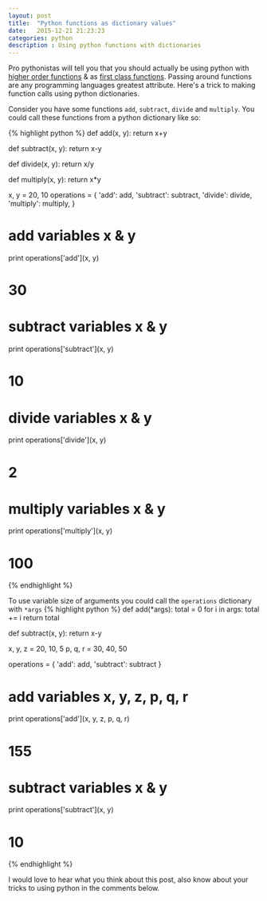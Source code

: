 ```yaml
---
layout: post
title:  "Python functions as dictionary values"
date:   2015-12-21 21:23:23
categories: python
description : Using python functions with dictionaries
---
```

Pro pythonistas will tell you that you should actually be using python with [higher order functions](http://learnyousomeerlang.com/higher-order-functions) & as [first class functions](https://en.wikipedia.org/wiki/First-class_function). Passing around functions are any programming languages greatest attribute. Here's a trick to making function calls using python dictionaries.

Consider you have some functions `add`, `subtract`, `divide` and `multiply`. You could call these functions from a python dictionary like so:

{% highlight python %}
def add(x, y):
    return x+y

def subtract(x, y):
    return x-y

def divide(x, y):
    return x/y

def multiply(x, y):
    return x*y

x, y = 20, 10
operations = {
    'add': add,
    'subtract': subtract,
    'divide': divide,
    'multiply': multiply,
}

# add variables x & y
print operations['add'](x, y)
# 30

# subtract variables x & y
print operations['subtract'](x, y)
# 10

# divide variables x & y
print operations['divide'](x, y)
# 2

# multiply variables x & y
print operations['multiply'](x, y)
# 100
{% endhighlight %}

To use variable size of arguments you could call the `operations` dictionary with `*args`
{% highlight python %}
def add(*args):
    total = 0
    for i in args:
        total += i
    return total

def subtract(x, y):
    return x-y

x, y, z = 20, 10, 5
p, q, r = 30, 40, 50

operations = {
    'add': add,
    'subtract': subtract
}

# add variables x, y, z, p, q, r
print operations['add'](x, y, z, p, q, r)
# 155


# subtract variables x & y
print operations['subtract'](x, y)
# 10
{% endhighlight %}

I would love to hear what you think about this post, also know about your tricks to using python in the comments below.
